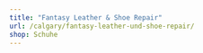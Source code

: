 ```yaml
---
title: "Fantasy Leather & Shoe Repair"
url: /calgary/fantasy-leather-und-shoe-repair/
shop: Schuhe
---
```

